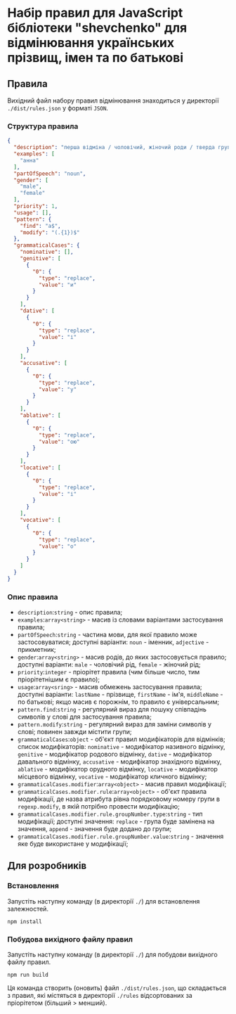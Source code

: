 # Набір правил для JavaScript бібліотеки "shevchenko" для відмінювання українських прізвищ, імен та по батькові

## Правила

Вихідний файл набору правил відмінювання знаходиться у директорії `./dist/rules.json` у форматі `JSON`.

### Структура правила

```JSON
{
  "description": "перша відміна / чоловічий, жіночий роди / тверда група / на -а",
  "examples": [
    "анна"
  ],
  "partOfSpeech": "noun",
  "gender": [
    "male",
    "female"
  ],
  "priority": 1,
  "usage": [],
  "pattern": {
    "find": "а$",
    "modify": "(.{1})$"
  },
  "grammaticalCases": {
    "nominative": [],
    "genitive": [
      {
        "0": {
          "type": "replace",
          "value": "и"
        }
      }
    ],
    "dative": [
      {
        "0": {
          "type": "replace",
          "value": "і"
        }
      }
    ],
    "accusative": [
      {
        "0": {
          "type": "replace",
          "value": "у"
        }
      }
    ],
    "ablative": [
      {
        "0": {
          "type": "replace",
          "value": "ою"
        }
      }
    ],
    "locative": [
      {
        "0": {
          "type": "replace",
          "value": "і"
        }
      }
    ],
    "vocative": [
      {
        "0": {
          "type": "replace",
          "value": "о"
        }
      }
    ]
  }
}
```

### Опис правила

 - `description`:`string` - опис правила;
 - `examples`:`array<string>` - масив із словами варіантами застосування правила;
 - `partOfSpeech`:`string` - частина мови, для якої правило може застосовуватися; доступні варіанти: `noun` - іменник, `adjective` - прикметник;
 - `gender`:`array<string>` - масив родів, до яких застосовується правило; доступні варіанти: `male` - чоловічий рід, `female` - жіночий рід;
 - `priority`:`integer` - пріорітет правила (чим більше число, тим пріорітетнішим є правило);
 - `usage`:`array<sring>` - масив обмежень застосування правила; доступні варіанти: `lastName` - прізвище, `firstName` - ім'я, `middleName` - по батькові; якщо масив є порожнім, то правило є універсальним;
 - `pattern.find`:`string` - регулярний вираз для пошуку співпадінь символів у слові для застосування правила;
 - `pattern.modify`:`string` - регулярний вираз для заміни символів у слові; повинен завжди містити групи;
 - `grammaticalCases`:`object` - об'єкт правил модифікаторів для відмінків; список модифікаторів: `nominative` - модифікатор називного відмінку, `genitive` - модифікатор родового відмінку, `dative` - модифікатор давального відмінку, `accusative` - модифікатор знахідного відмінку, `ablative` - модифікатор орудного відмінку, `locative` - модифікатор місцевого відмінку, `vocative` - модифікатор кличного відмінку;
 - `grammaticalCases.modifier`:`array<object>` - масив правил модифікації;
 - `grammaticalCases.modifier.rule`:`array<object>` - об'єкт правила модифікації, де назва атрибута рівна порядковому номеру групи в `regexp.modify`, в якій потрібно провести модифікацію;
 - `grammaticalCases.modifier.rule.groupNumber.type`:`string` - тип модифікації; доступні значення: `replace` - група буде замінена на значення, `append` - значення буде додано до групи;
 - `grammaticalCases.modifier.rule.groupNumber.value`:`string` - значення яке буде використане у модифікації;

## Для розробників

### Встановлення

Запустіть наступну команду (в директорії `./`) для встановлення залежностей.

```
npm install
```

### Побудова вихідного файлу правил

Запустіть наступну команду (в директорії `./`) для побудови вихідного файлу правил.

```
npm run build
```

Ця команда створить (оновить) файл `./dist/rules.json`, що складається з правил, які містяться в директорії `./rules` відсортованих за пріорітетом (більший > менший).
